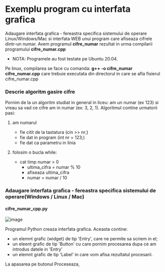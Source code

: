 Exemplu program cu interfata grafica
=====================================
Adaugare interfata grafica - fereastra specifica sistemului de operare Linux/Windows/Mac si interfata WEB unui program care afiseaza cifrele dintr-un numar.
Avem programul __cifre_numar__ rezultat in urma compilarii programului __cifre_numar.cpp__

* NOTA: Programele au fost testate pe Ubuntu 20.04.

Pe linux, compilarea se face cu comanda:
__g++ -o cifre_numar cifre_numar.cpp__
care trebuie executata din directorul in care se afla fisierul cifre_numar.cpp

### Descrie algoritm gasire cifre
Pornim de la un algoritm studiat in general in liceu: am un numar (ex 123) si vreau sa vad ce cifre am in numar (ex: 3, 2, 1).
Algoritmul contine urmatorii pasi:
1) am numarul
    - fie citit de la tastatura (cin >> nr;)
    - fie dat in program (int nr = 123;)
    - fie dat ca parametru in linia 

2) folosim o bucla while:
    - cat timp numar > 0
      - ultima_cifra = numar % 10
      - afiseaza ultima_cifra
      - numar = numar / 10

### Adaugare interfata grafica - fereastra specifica sistemului de operare(Windows / Linux / Mac)
#### cifre_numar_cpp.py

![image](https://user-images.githubusercontent.com/57460107/232603434-bea98de3-903b-4670-afc7-bbf5cac2593d.png)


Programul Python creaza interfata grafica. Aceasta contine:
 - un elemnt grafic (widget) de tip 'Entry', care ne permite sa scriem in el;
 - un eleent grafic de tip 'Button' cu care pornim procesarea dupa ce am introdus datele in 'Entry'
 - un elemnt grafic de tip 'Label' in care vom afisa rezultatul procesarii.

La apasarea pe butonul Proceseaza, 




